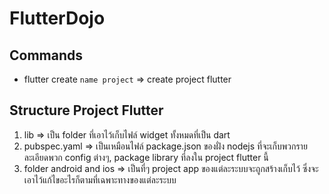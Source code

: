 # FlutterDojo

## Commands

- flutter create `name project` => create project flutter

## Structure Project Flutter

1. lib => เป็น folder ที่เอาไว้เก็บไฟล์ widget ทั้งหมดที่เป็น dart
2. pubspec.yaml => เป็นเหมือนไฟล์ package.json ของฝั่ง nodejs ที่จะเก็บพวกรายละเอียดพวก config ต่างๆ, package library ที่ลงใน project flutter นี้
3. folder android and ios => เป็นที่ๆ project app ของแต่ละระบบจะถูกสร้างเก็บไว้ ซึ่งจะเอาไว้แก้ไขอะไรก็ตามที่เฉพาะทางของแต่ละระบบ
